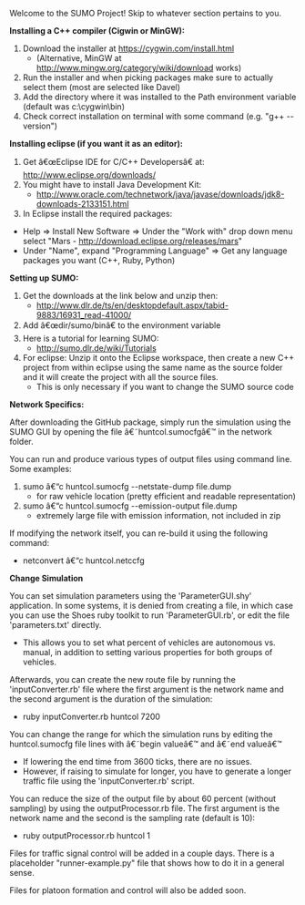Welcome to the SUMO Project! Skip to whatever section pertains to you.

**Installing a C++ compiler (Cigwin or MinGW):**

1. Download the installer at https://cygwin.com/install.html
   * (Alternative, MinGW at http://www.mingw.org/category/wiki/download works)
2. Run the installer and when picking packages make sure to actually select them (most are selected like Davel)
3. Add the directory where it was installed to the Path environment variable (default was c:\cygwin\bin)
4. Check correct installation on terminal with some command (e.g. "g++ --version")


**Installing eclipse (if you want it as an editor):**

1. Get â€œEclipse IDE for C/C++ Developersâ€ at: http://www.eclipse.org/downloads/
2. You might have to install Java Development Kit: 
    * http://www.oracle.com/technetwork/java/javase/downloads/jdk8-downloads-2133151.html
3. In Eclipse install the required packages:
 * Help => Install New Software => Under the "Work with" drop down menu select "Mars - http://download.eclipse.org/releases/mars"
 * Under "Name", expand "Programming Language" => Get any language packages you want (C++, Ruby, Python)

**Setting up SUMO:**

1. Get the downloads at the link below and unzip then:
   * http://www.dlr.de/ts/en/desktopdefault.aspx/tabid-9883/16931_read-41000/
2. Add â€œdir/sumo/binâ€ to the environment variable
3. Here is a tutorial for learning SUMO:
   * http://sumo.dlr.de/wiki/Tutorials
4. For eclipse: Unzip it onto the Eclipse workspace, then create a new C++ project from within eclipse using the same name as the source folder and it will create the project with all the source files.
   * This is only necessary if you want to change the SUMO source code


**Network Specifics:**

After downloading the GitHub package, simply run the simulation using the SUMO GUI by opening the file â€˜huntcol.sumocfgâ€™ in the network folder.

You can run and produce various types of output files using command line. Some examples:

1. sumo â€“c huntcol.sumocfg --netstate-dump file.dump
	* for raw vehicle location (pretty efficient  and readable representation)
2. sumo â€“c huntcol.sumocfg --emission-output file.dump
	* extremely large file with emission information, not included in zip

If modifying the network itself, you can re-build it using the following command:

* netconvert â€“c huntcol.netccfg

**Change Simulation**

You can set simulation parameters using the 'ParameterGUI.shy' application. In some systems, it is denied from creating a file, in which case you can use the Shoes ruby toolkit to run 'ParameterGUI.rb', or edit the file 'parameters.txt' directly.
* This allows you to set what percent of vehicles are autonomous vs. manual, in addition to setting various properties for both groups of vehicles.

Afterwards, you can create the new route file by running the 'inputConverter.rb' file where the first argument is the network name and the second argument is the duration of the simulation:

* ruby inputConverter.rb huntcol 7200

You can change the range for which the simulation runs by editing the huntcol.sumocfg file lines with â€˜begin valueâ€™ and â€˜end valueâ€™
* If lowering the end time from 3600 ticks, there are no issues.
* However, if raising to simulate for longer, you have to generate a longer traffic file using the 'inputConverter.rb' script.

You can reduce the size of the output file by about 60 percent (without sampling) by using the outputProcessor.rb file. The first argument is the network name and the second is the sampling rate (default is 10):

 * ruby outputProcessor.rb huntcol 1

Files for traffic signal control will be added in a couple days. There is a placeholder "runner-example.py" file that shows how to do it in a general sense.

Files for platoon formation and control will also be added soon.
